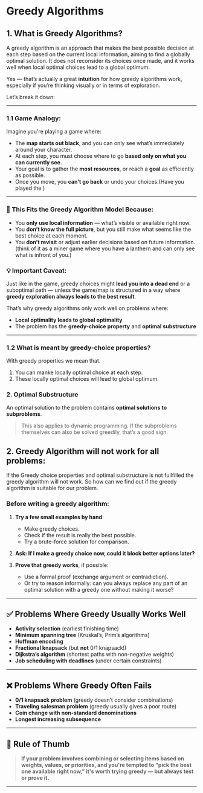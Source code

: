 # Greedy Algorithms 

## 1. What is Greedy Algorithms? 
A greedy algorithm is an approach that makes the best possible decision at each step based on the current local information, aiming to find a globally optimal solution. It does not reconsider its choices once made, and it works well when local optimal choices lead to a global optimum.



Yes — that’s actually a great **intuition** for how greedy algorithms work, especially if you’re thinking visually or in terms of exploration.

Let’s break it down:

---

### 1.1 Game Analogy:

Imagine you're playing a game where:

* The **map starts out black**, and you can only see what’s immediately around your character.
* At each step, you must choose where to go **based only on what you can currently see**.
* Your goal is to gather the **most resources**, or reach a **goal** as efficiently as possible.
* Once you move, you **can’t go back** or undo your choices.(Have you played the )

---

### 🎯 This Fits the Greedy Algorithm Model Because:

* You **only use local information** — what’s visible or available right now.
* You **don’t know the full picture**, but you still make what seems like the best choice at each moment.
* You **don’t revisit** or adjust earlier decisions based on future information. (think of it as a miner game where you have a lanthern and can only see what is infront of you.)


### 💡 Important Caveat:

Just like in the game, greedy choices might **lead you into a dead end** or a suboptimal path — unless the game/map is structured in a way where **greedy exploration always leads to the best result**.

That’s why greedy algorithms only work well on problems where:

* **Local optimality leads to global optimality**
* The problem has the **greedy-choice property** and **optimal substructure**

---

### 1.2 What is meant by greedy-choice properties? 
With greedy properties we mean that. 
1. You can manke locally optimal choice at each step.
2. These locally optimal choices will lead to global optimum. 


### 2. **Optimal Substructure**

An optimal solution to the problem contains **optimal solutions to subproblems**.

> This also applies to dynamic programming. If the subproblems themselves can also be solved greedily, that’s a good sign.


## 2. Greedy Algorithm will not work for all problems: 
If the Greedy choice properties and optimal substructure is not fullfilled the greedy algorithm will not work. So how can we find out if the greedy algorithm is suitable for our problem. 

### Before writing a greedy algorithm:

1. **Try a few small examples by hand**:

   * Make greedy choices.
   * Check if the result is really the best possible.
   * Try a brute-force solution for comparison.
2. **Ask: If I make a greedy choice now, could it block better options later?**
3. **Prove that greedy works**, if possible:

   * Use a formal proof (exchange argument or contradiction).
   * Or try to reason informally: can you always replace any part of an optimal solution with a greedy one without making it worse?

---


## ✅ Problems Where Greedy Usually Works Well

* **Activity selection** (earliest finishing time)
* **Minimum spanning tree** (Kruskal’s, Prim’s algorithms)
* **Huffman encoding**
* **Fractional knapsack** (but **not** 0/1 knapsack!)
* **Dijkstra’s algorithm** (shortest paths with non-negative weights)
* **Job scheduling with deadlines** (under certain constraints)

---

## ❌ Problems Where Greedy Often Fails

* **0/1 knapsack problem** (greedy doesn’t consider combinations)
* **Traveling salesman problem** (greedy usually gives a poor route)
* **Coin change with non-standard denominations** 
* **Longest increasing subsequence**

---

## 🧠 Rule of Thumb

> **If your problem involves combining or selecting items based on weights, values, or priorities, and you're tempted to “pick the best one available right now,” it's worth trying greedy — but always test or prove it.**

---


